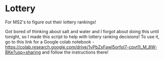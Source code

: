 # Lottery
For MS2's to figure out their lottery rankings!

Got bored of thinking about salt and water and I forgot about doing this until tonight, so I made this script to help with lottery ranking decisions! To use it, go to this link for a Google colab notebook - https://colab.research.google.com/drive/1vPbZxFawl5orfoI7-cpvt1I_M_8W-BKe?usp=sharing and follow the instructions there!
